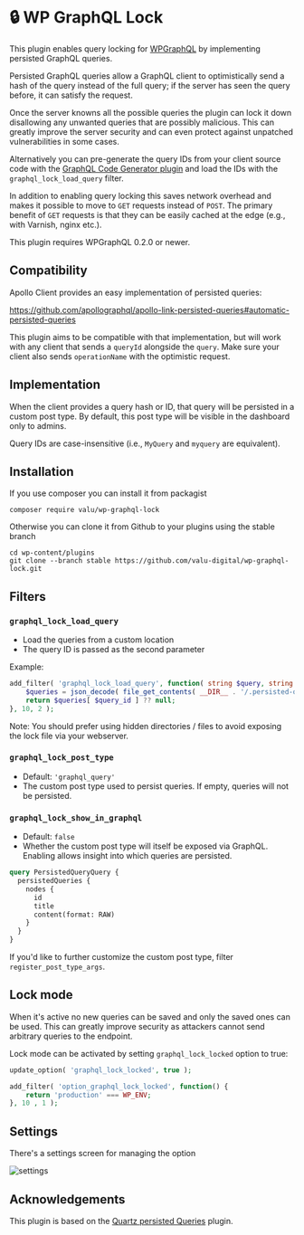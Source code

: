 # 🔒 WP GraphQL Lock

This plugin enables query locking for [WPGraphQL][] by implementing persisted
GraphQL queries.

Persisted GraphQL queries allow a GraphQL client to optimistically send a hash
of the query instead of the full query; if the server has seen the query
before, it can satisfy the request.

Once the server knowns all the possible queries the plugin can lock it down
disallowing any unwanted queries that are possibly malicious. This can
greatly improve the server security and can even protect against unpatched
vulnerabilities in some cases.

Alternatively you can pre-generate the query IDs from your client source code
with the [GraphQL Code Generator plugin][codegen] and load the IDs with the
`graphql_lock_load_query` filter.

In addition to enabling query locking this saves network overhead and makes
it possible to move to `GET` requests instead of `POST`. The primary benefit
of `GET` requests is that they can be easily cached at the edge (e.g., with
Varnish, nginx etc.).

This plugin requires WPGraphQL 0.2.0 or newer.

[codegen]: https://github.com/valu-digital/graphql-codegen-persisted-query-ids
[wpgraphql]: https://github.com/wp-graphql/wp-graphql

## Compatibility

Apollo Client provides an easy implementation of persisted queries:

https://github.com/apollographql/apollo-link-persisted-queries#automatic-persisted-queries

This plugin aims to be compatible with that implementation, but will work with
any client that sends a `queryId` alongside the `query`. Make sure your client
also sends `operationName` with the optimistic request.

## Implementation

When the client provides a query hash or ID, that query will be persisted in a
custom post type. By default, this post type will be visible in the dashboard
only to admins.

Query IDs are case-insensitive (i.e., `MyQuery` and `myquery` are equivalent).

## Installation

If you use composer you can install it from packagist

    composer require valu/wp-graphql-lock

Otherwise you can clone it from Github to your plugins using the stable branch

    cd wp-content/plugins
    git clone --branch stable https://github.com/valu-digital/wp-graphql-lock.git

## Filters

### `graphql_lock_load_query`

- Load the queries from a custom location
- The query ID is passed as the second parameter

Example:

```php
add_filter( 'graphql_lock_load_query', function( string $query, string $query_id ) {
    $queries = json_decode( file_get_contents( __DIR__ . '/.persisted-query-ids/server.json' ), true );
    return $queries[ $query_id ] ?? null;
}, 10, 2 );
```

Note: You should prefer using hidden directories / files to avoid exposing the lock file via your webserver.

### `graphql_lock_post_type`

- Default: `'graphql_query'`
- The custom post type used to persist queries. If empty, queries will not be
  persisted.

### `graphql_lock_show_in_graphql`

- Default: `false`
- Whether the custom post type will itself be exposed via GraphQL. Enabling
  allows insight into which queries are persisted.

```graphql
query PersistedQueryQuery {
  persistedQueries {
    nodes {
      id
      title
      content(format: RAW)
    }
  }
}
```

If you'd like to further customize the custom post type, filter
`register_post_type_args`.

[wp-graphql]: https://github.com/wp-graphql/wp-graphql

## Lock mode

When it's active no new queries can be saved and only the saved ones can be
used. This can greatly improve security as attackers cannot send arbitrary
queries to the endpoint.

Lock mode can be activated by setting `graphql_lock_locked` option to true:

```php
update_option( 'graphql_lock_locked', true );
```

```php
add_filter( 'option_graphql_lock_locked', function() {
    return 'production' === WP_ENV;
}, 10 , 1 );
```

## Settings

There's a settings screen for managing the option

![settings](https://user-images.githubusercontent.com/225712/55174721-a360ac00-5186-11e9-91de-bd1c45ffad11.png)

## Acknowledgements

This plugin is based on the [Quartz persisted Queries][original] plugin.

[original]: https://github.com/Quartz/wp-graphql-persisted-queries
